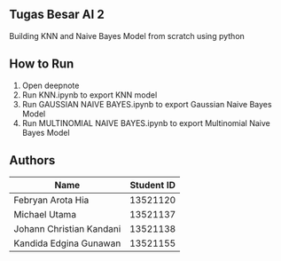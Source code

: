 ## Tugas Besar AI 2
Building KNN and Naive Bayes Model from scratch using python 

## How to Run
1. Open deepnote
2. Run KNN.ipynb to export KNN model
3. Run GAUSSIAN NAIVE BAYES.ipynb to export Gaussian Naive Bayes Model
4. Run MULTINOMIAL NAIVE BAYES.ipynb to export Multinomial Naive Bayes Model


## Authors
| Name                   | Student ID |
|------------------------|------------|
| Febryan Arota Hia         | 13521120   |
| Michael Utama    | 13521137   |
| Johann Christian Kandani | 13521138   |
| Kandida Edgina Gunawan | 13521155   |
